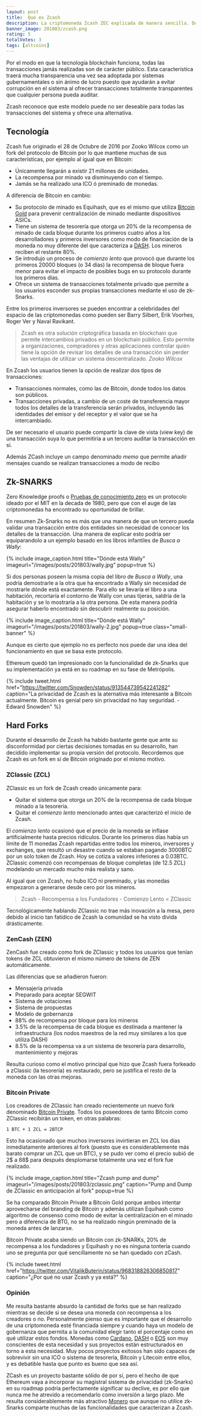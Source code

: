 ```yaml
---
layout: post
title:  Qué es Zcash
description: La criptomoneda Zcash ZEC explicada de manera sencilla. Dónde comprar y guardar. Comparación con ZClassic, zenCash y Bitcoin Private.
banner_image: 201803/zcash.png
rating: 5
totalVotes: 3
tags: [altcoins]
---
```


Por el modo en que la tecnología blockchain funciona, todas las transacciones jamás realizadas son de carácter público. Esta característica traerá mucha transparencia una vez sea adoptada por sistemas gubernamentales o sin ánimo de lucro puesto que ayudarán a evitar corrupción en el sistema al ofrecer transacciones totalmente transparentes que cualquier persona pueda auditar.

Zcash reconoce que este modelo puede no ser deseable para todas las transacciones del sistema y ofrece una alternativa.

<!--more-->

## Tecnología

Zcash fue originado el 28 de Octubre de 2016 por Zooko Wilcox como un fork del protocolo de Bitcoin por lo que mantiene muchas de sus características, por ejemplo al igual que en Bitcoin:

- Únicamente llegarán a existir 21 millones de unidades.
- La recompensa por minado va disminuyendo con el tiempo.
- Jamás se ha realizado una ICO ó preminado de monedas.

A diferencia de Bitcoin en cambio:

- Su protocolo de minado es Equihash, que es el mismo que utiliza [Bitcoin Gold](/conseguir-bitcoin-gold) para prevenir centralización de minado mediante dispositivos ASICs.
- Tiene un sistema de tesorería que otorga un 20% de la recompensa de minado de cada bloque durante los primeros cuatro años a los desarrolladores y primeros inversores como modo de financiación de la moneda no muy diferente del que caracteriza a [DASH](/que-es-dash). Los mineros reciben el restante 80%.
- Se introdujo un proceso de *comienzo lento* que provocó que durante los primeros 20000 bloques (o 34 días) la recompensa de bloque fuera menor para evitar el impacto de posibles bugs en su protocolo durante los primeros días.
- Ofrece un sistema de transacciones totalmente privado que permite a los usuarios esconder sus propias transacciones mediante el uso de zk-Snarks.

Entre los primeros inversores se pueden encontrar a celebridades del espacio de las criptomonedas como pueden ser Barry Silbert, Erik Voorhes, Roger Ver y Naval Ravikant.

> Zcash es otra solución criptográfica basada en blockchain que permite intercambios privados en un blockchain público. Esto permite a organizaciones, compradores y otras aplicaciones controlar quién tiene la opción de revisar los detalles de una transacción sin perder las ventajas de utilizar un sistema descentralizado. <cite>Zooko Wilcox</cite>

En Zcash los usuarios tienen la opción de realizar dos tipos de transacciones:

- Transacciones normales, como las de Bitcoin, donde todos los datos son públicos.
- Transacciones privadas, a cambio de un coste de transferencia mayor todos los detalles de la transferencia serán privados, incluyendo las identidades del emisor y del receptor y el valor que se ha intercambiado.

De ser necesario el usuario puede compartir la clave de vista (view key) de una transacción suya lo que permitiría a un tercero auditar la transacción en sí.

Además ZCash incluye un campo denominado *memo* que permite añadir mensajes cuando se realizan transacciones a modo de recibo

## Zk-SNARKS

Zero Knowledge proofs o <a rel="nofollow" href="https://es.wikipedia.org/wiki/Prueba_de_conocimiento_cero">Pruebas de conocimiento zero</a> es un protocolo ideado por el MIT en la decada de 1980, pero que con el auge de las criptomonedas ha encontrado su oportunidad de brillar.

En resumen Zk-Snarks no es más que una manera de que un tercero pueda validar una transacción entre dos entidades sin necesidad de conocer los detalles de la transacción. Una manera de explicar esto podría ser equiparandolo a un ejemplo basado en los libros infantiles de *Busca a Wally*:


{% include image_caption.html title="Dónde está Wally" imageurl="/images/posts/201803/wally.jpg" popup=true %}

Si dos personas poseen la misma copia del libro de *Busca a Wally*, una podría demostrarle a la otra que ha encontrado a Wally sin necesidad de mostrarle dónde está exactamente. Para ello se llevaría el libro a una habitación, recortaría el contorno de Wally con unas tijeras, saldría de la habitación y se lo mostraría a la otra persona. De esta manera podría asegurar haberlo encontrado sin descubrir realmente su posición.

{% include image_caption.html title="Dónde está Wally" imageurl="/images/posts/201803/wally-2.jpg" popup=true class="small-banner" %}

Aunque es cierto que ejemplo no es perfecto nos puede dar una idea del funcionamiento en que se basa este protocolo.


Ethereum quedó tan impresionado con la funcionalidad de zk-Snarks que su implementación ya está en su roadmap en su fase de Metrópolis.

{% include tweet.html href="https://twitter.com/Snowden/status/913544739542241282" caption="La privacidad de Zcash es la aternativa más interesante a Bitcoin actualmente. Bitcoin es genial pero sin privacidad no hay seguridad. - Edward Snowden" %}



## Hard Forks

Durante el desarrollo de Zcash ha habido bastante gente que ante su disconformidad por ciertas decisiones tomadas en su desarrollo, han decidido implementar su propia versión del protocolo. Recordemos que Zcash es un fork en sí de Bitcoin originado por el mismo motivo.

### ZClassic (ZCL)

ZClassic es un fork de Zcash creado únicamente para:
- Quitar el sistema que otorga un 20% de la recompensa de cada bloque minado a la tesorería.
- Quitar el *comienzo lento* mencionado antes que caracterizó el inicio de Zcash.

El *comienzo lento* ocasionó que el precio de la moneda se inflase artificialmente hasta precios ridículos. Durante los primeros días había un límite de 11 monedas Zcash repartidas entre todos los mineros, inversores y exchanges, que resultó un desastre cuando se estaban pagando 3000BTC por un solo token de Zcash. Hoy se cotiza a valores inferiores a 0.03BTC. ZClassic comenzó con recompensas de bloque completas (de 12.5 ZCL) modelando un mercado mucho más realista y sano.

Al igual que con Zcash, no hubo ICO ni preminado, y las monedas empezaron a generarse desde cero por los mineros.

> Zcash - Recompensa a los Fundadores - Comienzo Lento = ZClassic

Tecnológicamente hablando ZClassic no trae más inovación a la mesa, pero debido al inicio tan fatídico de Zcash la comunidad se ha visto divida drásticamente.

### ZenCash (ZEN)

ZenCash fue creado como fork de ZClassic y todos los usuarios que tenían tokens de ZCL obtuvieron el mismo número de tokens de ZEN automáticamente.

Las diferencias que se añadieron fueron:

- Mensajería privada
- Preparado para aceptar SEGWIT
- Sistema de votaciones
- Sistema de propuestas
- Modelo de gobernanza
- 88% de recompensa por bloque para los mineros
- 3.5% de la recompensa de cada bloque es destinada a mantener la infraestructura (los nodos maestros de la red muy similares a los que utiliza DASH)
- 8.5% de la recompensa va a un sistema de tesorería para desarrollo, mantenimiento y mejoras

Resulta curioso como el motivo principal que hizo que Zcash fuera forkeado a zClassic (la tesorería) es restaurado, pero se justifica el resto de la moneda con las otras mejoras.

### Bitcoin Private

Los creadores de ZClassic han creado recientemente un nuevo fork denominado <a rel="nofollow" href="https://btcprivate.org/whitepaper.pdf">Bitcoin Private</a>. Todos los poseedores de tanto Bitcoin como ZClassic recibirán un token, en otras palabras:

`1 BTC + 1 ZCL = 2BTCP`

Esto ha ocasionado que muchos inversores invirtieran en ZCL los días inmediatamente anteriores al fork (puesto que es considerablemente más barato comprar un ZCL que un BTC), y se pudo ver como el precio subió de 2$ a 88$ para después desplomarse totalmente una vez el fork fue realizado.

{% include image_caption.html title="Zcash pump and dump" imageurl="/images/posts/201803/zclassic.png" caption="Pump and Dump de ZClassic en anticipación al fork" popup=true %}

Se ha comparado Bitcoin Private a Bitcoin Gold porque ambos intentar aprovecharse del branding de Bitcoin y además utilizan Equihash como algoritmo de consenso como modo de evitar la centralización en el minado pero a diferencia de BTG, no se ha realizado ningún preminado de la moneda antes de lanzarse.

Bitcoin Private acaba siendo un Bitcoin con zk-SNARKs, 20% de recompensa a los fundadores y Equihash y no es ninguna tontería cuando uno se pregunta por qué sencillamente no se han quedado con zCash.

{% include tweet.html href="https://twitter.com/VitalikButerin/status/968318826306850817" caption="¿Por qué no usar Zcash y ya está?" %}


### Opinión

Me resulta bastante absurdo la cantidad de forks que se han realizado mientras se decide si se desea una moneda con recompensa a los creadores o no. Personalmente pienso que es importante que el desarrollo de una criptomoneda esté financiada siempre y cuando haya un modelo de gobernanza que permita a la comunidad elegir tanto el porcentaje como en qué utilizar estos fondos. Monedas como [Cardano](/que-es-cardano), [DASH](/que-es-dash) o [EOS](/que-es-eos) son muy conscientes de esta necesidad y sus proyectos están estructurados en torno a esta necesidad. Muy pocos proyectos exitosos han sido capaces de sobrevivir sin una ICO o sistema de tesorería, Bitcoin y Litecoin entre ellos, y es debatible hasta que punto es bueno que sea así.

ZCash es un proyecto bastante sólido de por sí, pero el hecho de que Ethereum vaya a incorporar su magistral sistema de privacidad (zk-Snarks) en su roadmap podría perfectamente significar su declive, es por ello que nunca me he atrevido a recomendarlo como inversión a largo plazo. Me resulta considerablemente más atractivo [Monero](/que-es-monero) que aunque no utilice zk-Snarks comparte muchas de las funcionalidades que caracterizan a Zcash.

